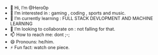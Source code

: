 - 👋 Hi, I’m @Hero0p
- 👀 I’m interested in : gaming , coding , sports and music.
- 🌱 I’m currently learning : FULL STACK DEVLOPMENT AND MACHINE LEARNING
- 💞️ I’m looking to collaborate on : not falling for that.
- 📫 How to reach me: dont ;-;
- 😄 Pronouns: he/him.
- ⚡ Fun fact: watch one piece.

<!---
Hero0p/Hero0p is a ✨ special ✨ repository because its `README.md` (this file) appears on your GitHub profile.
You can click the Preview link to take a look at your changes.
--->
